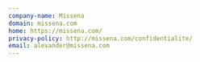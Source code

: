 ```yaml
---
company-name: Missena
domain: missena.com
home: https://missena.com/
privacy-policy: http://missena.com/confidentialite/
email: alexander@missena.com
---
```




